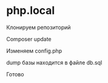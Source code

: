 # php.local

Клонируем репозиторий

Composer update

Изменяем config.php

dump базы находится в файле db.sql

Готово

